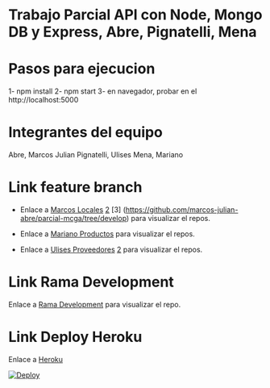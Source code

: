 # Trabajo Parcial API con Node, Mongo DB y Express, Abre, Pignatelli, Mena

# Pasos para ejecucion

1- npm install
2- npm start
3- en navegador, probar en el http://localhost:5000

# Integrantes del equipo

Abre, Marcos Julian
Pignatelli, Ulises
Mena, Mariano


# Link feature branch

+ Enlace a [Marcos Locales](https://github.com/marianomena/Supermercado/tree/feature/locales) [2](https://github.com/marianomena/parcial-mcga/tree/feature/locales) [3] (https://github.com/marcos-julian-abre/parcial-mcga/tree/develop) para visualizar el repos.
						   

+ Enlace a [Mariano Productos](https://github.com/marianomena/Supermercado/tree/feature/productos) para visualizar el repos.

+ Enlace a [Ulises Proveedores](https://github.com/marianomena/Supermercado/tree/feature/proveedores) [2](https://github.com/marianomena/parcial-mcga/tree/feature/proveedores)  para visualizar el repos. 
							   

# Link Rama Development
Enlace a [Rama Development](https://github.com/marianomena/parcial-mcga/tree/develop) para visualizar el repo.

# Link Deploy Heroku
Enlace a [Heroku](https://parcial1mgca.herokuapp.com)



[![Deploy](https://www.herokucdn.com/deploy/button.svg)](https://heroku.com/deploy)